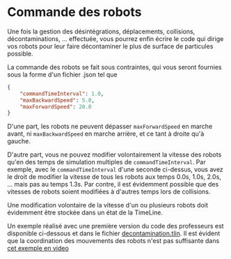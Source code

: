 # Commande des robots

Une fois la gestion des désintégrations, déplacements, collisions, décontaminations, ... effectuée, vous 
pourrez enfin écrire le code qui dirige vos robots pour leur faire décontaminer le plus de surface de particules
possible. 

La commande des robots se fait sous contraintes, qui vous seront fournies sous la forme d'un fichier .json tel que 

~~~json
{
    "commandTimeInterval": 1.0,
    "maxBackwardSpeed": 5.0,
    "maxForwardSpeed": 20.0
}
~~~

D'une part, les robots ne peuvent dépasser `maxForwardSpeed` en marche avant, ni `maxBackwardSpeed` en marche arrière, et
ce tant à droite qu'à gauche.

D'autre part, vous ne pouvez modifier volontairement la vitesse des robots qu'en des temps de simulation multiples 
de `commandTimeInterval`. Par exemple, avec le `commandTimeInterval` d'une seconde ci-dessus, vous avez le droit de modifier
la vitesse de tous les robots aux temps 0.0s, 1.0s, 2.0s, ...  mais pas au temps 1.3s. Par contre, il est évidemment 
possible que des vitesses de robots soient modifiées à d'autres temps lors de collisions. 

Une modification volontaire de la vitesse d'un ou plusieurs robots doit évidemment être stockée dans un état de la TimeLine. 

Un exemple réalisé avec une première version du code des professeurs est disponible ci-dessous et dans le fichier 
[decontamination.tlin](../TimeLine/decontamination.tlin). Il est évident que la coordination des mouvements des robots n'est 
pas suffisante dans [cet exemple en video](https://youtu.be/nVcqsTWvftE) 


